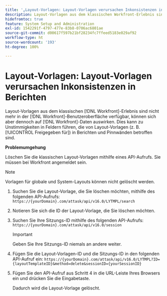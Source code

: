 ```yaml
---
title: '„Layout-Vorlagen: Layout-Vorlagen verursachen Inkonsistenzen in Berichten“'
description: Layout-Vorlagen aus dem klassischen Workfront-Erlebnis sind nicht mehr in der Workfront-Benutzeroberfläche verfügbar, können sich aber dennoch auf Workfront-Daten auswirken. Dies kann zu Inkonsistenzen in Feldern führen, die von Layout-Vorlagen (z. B. „Freigegeben für“) in Berichten oder Dashboards betroffen sind.
hidefromtoc: true
feature: System Setup and Administration
exl-id: 1542291f-4797-477e-83b8-0706ac6801ae
source-git-commit: d00617f597b21bf28234fc7ffeed5183e029af92
workflow-type: ht
source-wordcount: '193'
ht-degree: 100%

---
```


# Layout-Vorlagen: Layout-Vorlagen verursachen Inkonsistenzen in Berichten

Layout-Vorlagen aus dem klassischen [!DNL Workfront]-Erlebnis sind nicht mehr in der [!DNL Workfront]-Benutzeroberfläche verfügbar, können sich aber dennoch auf [!DNL Workfront]-Daten auswirken. Dies kann zu Unstimmigkeiten in Feldern führen, die von Layout-Vorlagen (z. B. [!UICONTROL Freigegeben für]) in Berichten und Pinnwänden betroffen sind.

**Problemumgehung**

Löschen Sie die klassischen Layout-Vorlagen mithilfe eines API-Aufrufs. Sie müssen bei Workfront angemeldet sein.

>[!NOTE]
>
>Vorlagen für globale und System-Layouts können nicht gelöscht werden.

1. Suchen Sie die Layout-Vorlage, die Sie löschen möchten, mithilfe des folgenden API-Aufrufs:
   `https://{yourDomain}.com/attask/api/v16.0/LYTMPL/search`
1. Notieren Sie sich die ID der Layout-Vorlage, die Sie löschen möchten.
1. Suchen Sie Ihre Sitzungs-ID mithilfe des folgenden API-Aufrufs:
   `https://{yourDomain}.com/attask/api/v16.0/session`

   >[!IMPORTANT]
   >
   >Geben Sie Ihre Sitzungs-ID niemals an andere weiter.

1. Fügen Sie die Layout-Vorlagen-ID und die Sitzungs-ID in den folgenden API-Aufruf ein:
   `https://{yourDomain}.com/attask/api/v16.0/LYTMPL?ID={layoutTemplateID}&method=delete&sessionID={yourSessionID}`
1. Fügen Sie den API-Aufruf aus Schritt 4 in die URL-Leiste Ihres Browsers ein und drücken Sie die Eingabetaste.

   Dadurch wird die Layout-Vorlage gelöscht.

